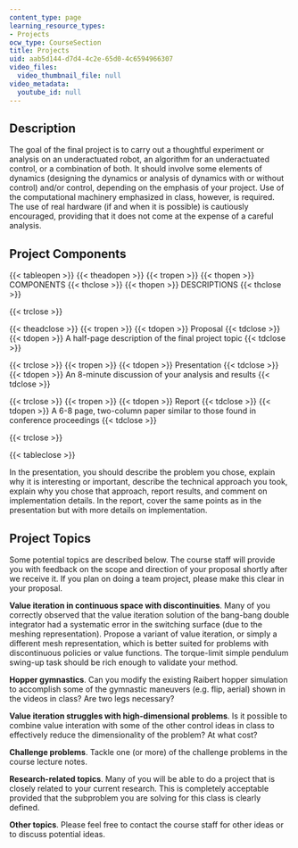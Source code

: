 ```yaml
---
content_type: page
learning_resource_types:
- Projects
ocw_type: CourseSection
title: Projects
uid: aab5d144-d7d4-4c2e-65d0-4c6594966307
video_files:
  video_thumbnail_file: null
video_metadata:
  youtube_id: null
---
```


Description
-----------

The goal of the final project is to carry out a thoughtful experiment or analysis on an underactuated robot, an algorithm for an underactuated control, or a combination of both. It should involve some elements of dynamics (designing the dynamics or analysis of dynamics with or without control) and/or control, depending on the emphasis of your project. Use of the computational machinery emphasized in class, however, is required. The use of real hardware (if and when it is possible) is cautiously encouraged, providing that it does not come at the expense of a careful analysis.

Project Components
------------------

{{< tableopen >}}
{{< theadopen >}}
{{< tropen >}}
{{< thopen >}}
COMPONENTS
{{< thclose >}}
{{< thopen >}}
DESCRIPTIONS
{{< thclose >}}

{{< trclose >}}

{{< theadclose >}}
{{< tropen >}}
{{< tdopen >}}
Proposal
{{< tdclose >}}
{{< tdopen >}}
A half-page description of the final project topic
{{< tdclose >}}

{{< trclose >}}
{{< tropen >}}
{{< tdopen >}}
Presentation
{{< tdclose >}}
{{< tdopen >}}
An 8-minute discussion of your analysis and results
{{< tdclose >}}

{{< trclose >}}
{{< tropen >}}
{{< tdopen >}}
Report
{{< tdclose >}}
{{< tdopen >}}
A 6-8 page, two-column paper similar to those found in conference proceedings
{{< tdclose >}}

{{< trclose >}}

{{< tableclose >}}

In the presentation, you should describe the problem you chose, explain why it is interesting or important, describe the technical approach you took, explain why you chose that approach, report results, and comment on implementation details. In the report, cover the same points as in the presentation but with more details on implementation.

Project Topics
--------------

Some potential topics are described below. The course staff will provide you with feedback on the scope and direction of your proposal shortly after we receive it. If you plan on doing a team project, please make this clear in your proposal.

**Value iteration in continuous space with discontinuities**. Many of you correctly observed that the value iteration solution of the bang-bang double integrator had a systematic error in the switching surface (due to the meshing representation). Propose a variant of value iteration, or simply a different mesh representation, which is better suited for problems with discontinuous policies or value functions. The torque-limit simple pendulum swing-up task should be rich enough to validate your method.

**Hopper gymnastics**. Can you modify the existing Raibert hopper simulation to accomplish some of the gymnastic maneuvers (e.g. flip, aerial) shown in the videos in class? Are two legs necessary?

**Value iteration struggles with high-dimensional problems**. Is it possible to combine value interation with some of the other control ideas in class to effectively reduce the dimensionality of the problem? At what cost?

**Challenge problems**. Tackle one (or more) of the challenge problems in the course lecture notes.

**Research-related topics**. Many of you will be able to do a project that is closely related to your current research. This is completely acceptable provided that the subproblem you are solving for this class is clearly defined.

**Other topics**. Please feel free to contact the course staff for other ideas or to discuss potential ideas.
